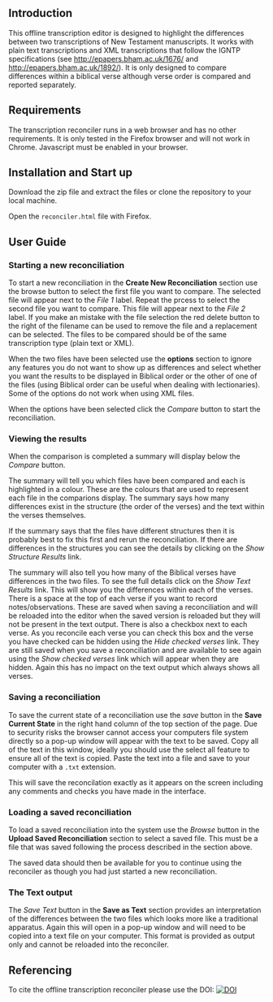 Introduction
---

This offline transcription editor is designed to highlight the differences between two transcriptions of New Testament manuscripts.
It works with plain text transcriptions and XML transcriptions that follow the IGNTP specifications (see http://epapers.bham.ac.uk/1676/ and http://epapers.bham.ac.uk/1892/). It is only designed to compare differences within a biblical verse although verse order is compared and reported separately.


Requirements
---

The transcription reconciler runs in a web browser and has no other requirements. It is only tested in the Firefox browser and will not work in Chrome. Javascript must be enabled in your browser.



Installation and Start up
---

Download the zip file and extract the files or clone the repository to your local machine.

Open the ```reconciler.html``` file with Firefox.


User Guide
---

### Starting a new reconciliation
To start a new reconciliation in the **Create New Reconciliation** section use the browse button to select the first file you want to compare. The selected file will appear next to the *File 1* label. Repeat the prcess to select the second file you want to compare. This file will appear next to the *File 2* label. If you make an mistake with the file selection the red delete button to the right of the filename can be used to remove the file and a replacement can be selected. The files to be compared should be of the same transcription type (plain text or XML).

When the two files have been selected use the **options** section to ignore any features you do not want to show up as differences and select whether you want the results to be displayed in Biblical order or the other of one of the files (using Biblical order can be useful when dealing with lectionaries). Some of the options do not work when using XML files.

When the options have been selected click the *Compare* button to start the reconciliation.

### Viewing the results

When the comparison is completed a summary will display below the *Compare* button.

The summary will tell you which files have been compared and each is highlighted in a colour. These are the colours that are used to represent each file in the comparions display. The summary says how many differences exist in the structure (the order of the verses) and the text within the verses themselves.

If the summary says that the files have different structures then it is probably best to fix this first and rerun the reconciliation. If there are differences in the structures you can see the details by clicking on the *Show Structure Results* link.

The summary will also tell you how many of the Biblical verses have differences in the two files. To see the full details click on the *Show Text Results* link. This will show you the differences within each of the verses. There is a space at the top of each verse if you want to record notes/observations. These are saved when saving a reconciliation and will be reloaded into the editor when the saved version is reloaded but they will not be present in the text output. There is also a checkbox next to each verse. As you reconcile each verse you can check this box and the verse you have checked can be hidden using the *Hide checked verses* link. They are still saved when you save a reconciliation and are available to see again using the *Show checked verses* link which will appear when they are hidden. Again this has no impact on the text output which always shows all verses.


### Saving a reconciliation

To save the current state of a reconciliation use the *save* button in the **Save Current State** in the right hand column of the top section of the page. Due to security risks the browser cannot access your computers file system directly so a pop-up window will appear with the text to be saved. Copy all of the text in this window, ideally you should use the select all feature to ensure all of the text is copied. Paste the text into a file and save to your computer with a ```.txt``` extension.

This will save the reconcilation exactly as it appears on the screen including any comments and checks you have made in the interface.

### Loading a saved reconciliation

To load a saved reconciliation into the system use the *Browse* button in the **Upload Saved Reconciliation** section to select a saved file. This must be a file that was saved following the process described in the section above.

The saved data should then be available for you to continue using the reconciler as though you had just started a new reconciliation.


### The Text output

The *Save Text* button in the **Save as Text** section provides an interpretation of the differences between the two files which looks more like a traditional apparatus. Again this will open in a pop-up window and will need to be copied into a text file on your computer. This format is provided as output only and cannot be reloaded into the reconciler.



Referencing
---

To cite the offline transcription reconciler please use the DOI: [![DOI](https://zenodo.org/badge/174542045.svg)](https://zenodo.org/badge/latestdoi/174542045)
